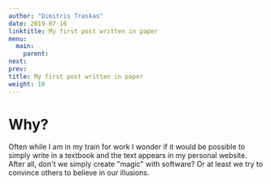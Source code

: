 ```yaml
---
author: "Dimitris Traskas"
date: 2019-07-16
linktitle: My first post written in paper
menu:
  main:
    parent: 
next: 
prev: 
title: My first post written in paper
weight: 10
---
```



# Why? 

Often while I am in my train for work I wonder if it would be possible to simply write in a textbook and the text appears in my personal website. After all, don't we simply create "magic" with software? Or at least we try to convince others to believe in our illusions. 